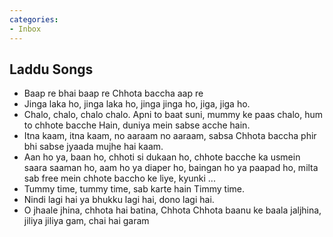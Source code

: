 ```yaml
---
categories:
- Inbox
---
```

## Laddu Songs

- Baap re bhai baap re Chhota baccha aap re 
- Jinga laka ho, jinga laka ho, jinga jinga ho, jiga, jiga ho.
- Chalo, chalo, chalo chalo. Apni to baat suni, mummy ke paas chalo, hum to chhote bacche Hain, duniya mein sabse acche hain. 
- Itna kaam, itna kaam, no aaraam no aaraam, sabsa Chhota baccha phir bhi sabse jyaada mujhe hai kaam. 
- Aan ho ya, baan ho, chhoti si dukaan ho, chhote bacche ka usmein saara saaman ho, aam ho ya diaper ho, baingan ho ya paapad ho, milta sab free mein chhote baccho ke liye, kyunki ... 
- Tummy time, tummy time, sab karte hain Timmy time. 
- Nindi lagi hai ya bhukku lagi hai, dono lagi hai. 
- O jhaale jhina, chhota hai batina, Chhota Chhota baanu ke baala jaljhina, jiliya jiliya gam, chai hai garam